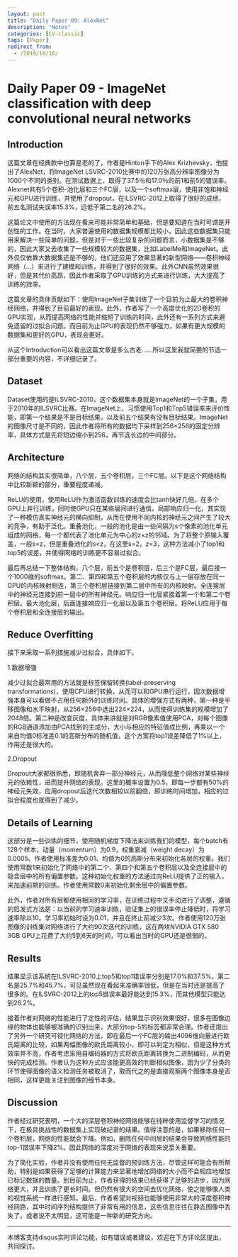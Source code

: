 ```yaml
---
layout: post
title: "Daily Paper 09: AlexNet"
description: "Notes"
categories: [CV-classic]
tags: [Paper]
redirect_from:
  - /2019/10/16/
---
```


# Daily Paper 09 - ImageNet classification with deep convolutional neural networks  

## Introduction  

这篇文章在经典款中也算是老的了，作者是Hinton手下的Alex Krizhevsky，他提出了AlexNet，将ImageNet LSVRC-2010比赛中的120万张高分辨率图像分为1000个不同的类别。在测试数据上，取得了37.5％和17.0％的前1和前5的错误率。Alexnet共有5个卷积-池化层和三个FC层，以及一个softmax层，使用非饱和神经元和GPU进行训练，并使用了dropout，在ILSVRC-2012上取得了很好的成绩，前五名测试失误率15.3%，远低于第二名的26.2%。  

这篇论文中使用的方法现在看来可能非常简单和基础，但是要知道在当时可谓是开创性的工作。在当时，大家普遍使用的数据集规模都比较小，因此这些数据集只能用来解决一些简单的问题，但是对于一些比较复杂的问题而言，小数据集是不够的，因此大家又去收集了一些规模较大的数据集，比如LabelMe和ImageNet。此外仅仅依靠大数据集还是不够的，他们还应用了效果显著的新型网络——卷积神经网络（...）来进行了建模和训练，并得到了很好的效果。此外CNN虽然效果很好，但是其代价高昂，因此作者采取了GPU训练的方式来进行训练，大大提高了训练的效率。  

这篇文章的具体贡献如下：使用ImageNet子集训练了一个目前为止最大的卷积神经网络，并得到了目前最好的表现。此外，作者写了一个高度优化的2D卷积的GPU实现，从而提高网络的性能并缩短了训练的时间，此外还有一系列方式来避免遗留的过拟合问题。而目前为止GPU的表现仍然不够强力，如果有更大规模的数据集和更好的GPU，表现会更好。  

从这个Introduction可以看出这篇文章是多么古老……所以这里我就简要的节选一部分重要的内容，不详细记录了。  

## Dataset  

Dataset使用的是ILSVRC-2010，这个数据集本身就是ImageNet的一个子集，用于2010年的ILSVRC比赛。在ImageNet上，习惯使用Top1和Top5错误率来评价性能，即第一个结果是不是目标结果，以及前五个结果有没有目标结果。ImageNet的图像尺寸是不同的，因此作者将所有的数据均下采样到256×256的固定分辨率，具体方式是先将短边缩小到256，再节选长边的中间部分。  

## Architecture  

网络的结构其实很简单，八个层，五个卷积层，三个FC层。以下是这个网络结构中比较新颖的部分，重要程度递减。  

ReLU的使用，使用ReLU作为激活函数训练的速度会比tanh快好几倍。在多个GPU上并行训练，同时使GPU只在某些层间进行通信。局部响应归一化，其实现了一种模仿真实神经元的横向抑制，从而在使用不同内核的神经元之间产生了较大的竞争，有助于泛化。重叠池化，一般的池化是由一些间隔为s个像素的池化单元组成的网格，每一个都代表了池化单元为中心的z×z的邻域。为了将整个原输入覆盖，一般s=z，但是重叠池化的s<z，在这里s=2，z=3，这种方法减小了top1和top5的误差，并使得网络的训练更不容易过拟合。  

最后再总结一下整体结构，八个层，前五个是卷积层，后三个是FC层，最后接一个1000维的softmax。第二、第四和第五个卷积层的内核仅与上一层存放在同一GPU的内核映射相连，第三个卷积层链接到第二层中所有的内核映射。全连接层中的神经元连接到前一层中的所有神经元。响应归一化层紧接着第一个和第二个卷积层。最大池化层，后面连接响应归一化层以及第五个卷积层。将ReLU应用于每个卷积层和全连接层的输出。  

## Reduce Overfitting  

接下来采取一系列措施减少过拟合，具体如下。  

1.数据增强  

减少过拟合最常用的方法就是标签保留转换(label-preserving transformations)，使用CPU进行转换，从而可以和GPU串行运行，因次数据增强本身可以看做不占用任何额外的训练时间。具体的增强方式有两种，第一种是平移图像和水平映射，从256×256中选出224×224，从而使得训练集的规模增加了2048倍。第二种是改变灰度，具体来讲就是对RGB像素值使用PCA，对每个图像的RGB通道添加由PCA找到的主成分，大小与相应的特征值成比例，再乘以一个来自均值0标准差0.1的高斯分布的随机值，这个方案将top1误差降低了1%以上，作用还是很大的。  

2.Dropout  

Dropout大家都很熟悉，即随机舍弃一部分神经元，从而降低整个网络对某些神经元的依赖性，进而提升网络的表现。这里的概率设置为0.5，即每一步都有50%的神经元失效，应用dropout后迭代次数相较以前翻倍，即训练时间增加，相应的过拟合程度也就得到了减少。  

## Details of Learning  

这部分是一些训练的细节，使用随机梯度下降法来训练我们的模型，每个batch有128个样本，动量（momentum）为0.9，权重衰减（weight decay）为0.0005。作者使用标准差为0.01、均值为0的高斯分布来初始化各层的权重。我们使用常数1来初始化了网络中的第二个、第四个和第五个卷积层以及全连接层中的隐含层中的所有偏置参数。这种初始化权重的方法通过向ReLU提供了正的输入，来加速前期的训练。作者使用常数0来初始化剩余层中的偏置参数。  

此外，作者对所有层都使用相同的学习率，在训练过程中又手动进行了调整，遵循的启发式方法是：以当前的学习速率训练，验证集上的错误率停止降低时，将学习速率除以10。学习率初始时设为0.01，并且在终止前减少3次。作者使用120万张图像的训练集对网络进行了大约90次迭代的训练，这在两块NVIDIA GTX 580 3GB GPU上花费了大约5到6天的时间，可以看出当时的GPU还是很弱的。  

## Results  

结果显示该系统在ILSVRC-2010上top5和top1错误率分别是17.0%和37.5%，第二名是25.7%和45.7%，可见虽然现在看起来准确率很低，但是在当时还是提高了很多的。在ILSVRC-2012上的top5错误率最好能达到15.3%，而其他模型只能达到26.2%。  

接着作者对网络的性能进行了定性的评估，结果显示识别效果很好，很多在图像边缘的物体也能够被准确的识别出来，大部分top-5的标签都非常合理。作者还提出了另外一个研究可视化网络的方法，即在最后一个FC层的输出4096维向量进行欧氏距离的比较，如果两幅图像的欧氏距离较小，即可以判定为相似，但是这种方式效率并不高，作者考虑采用自编码器的方式将欧氏距离转换为二进制编码，从而更快的完成检测。作者认为这种方式应该能更高效的判断相似图像，因为少了分类的环节使得图像的语义检测任务被取消了，取而代之的是直接观察两个图像本身是否相同，这样更能关注到图像的细节本身。  

## Discussion  

作者经过研究表明，一个大的深层卷积神经网络能够在纯粹使用监督学习的情况下，在极具挑战性的数据集上实现破纪录的结果。值得注意的是，如果移除任何一个卷积层，网络的性能就会下降。例如，删除任何中间层的结果会导致网络性能的top-1错误率下降2%。因此网络的深度对于网络的表现来说至关重要。  

为了简化实验，作者并没有使用任何无监督的预训练方法，尽管这样可能会有所帮助，特别是如果获得了足够的计算能力来显著地增加网络的大小而不会相应地增加已标记数据的数量。到目前为止，作者获得的结果已经获得了足够的进步，因为网络更大，并且训练了更长时间。但仍然有很大的空间去优化网络，使之能够像人类的视觉系统一样进行感知。最后，作者希望对视频也能够使用非常大的深度卷积神经网路，其中时间序列结构提供了非常有用的信息，这些信息往往在静态图像中丢失了，或者说不太明显，这可能是一种新的研究方向。  

---
本博客支持disqus实时评论功能，如有错误或者建议，欢迎在下方评论区提出，共同探讨。  
